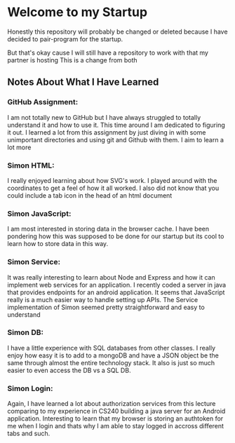# Welcome to my Startup

Honestly this repository will probably be changed or deleted because I have decided to pair-program for the startup.

But that's okay cause I will still have a repository to work with that my partner is hosting
This is a change from both



## Notes About What I Have Learned
### GitHub Assignment:  
I am not totally new to GitHub but I have always struggled to totally understand it and how to use it. This time around I am dedicated to figuring it out. I learned a lot from this assignment by just diving in with some unimportant directories and using git and Github with them. I aim to learn a lot more

### Simon HTML:  
I really enjoyed learning about how SVG's work. I played around with the coordinates to get a feel of how it all worked. I also did not know that you could include a tab icon in the head of an html document
    
### Simon JavaScript:  
I am most interested in storing data in the browser cache. I have been pondering how this was supposed to be done for our startup but its cool to learn how to store data in this way.
    
### Simon Service:  
It was really interesting to learn about Node and Express and how it can implement web services for an application. I recently coded a server in java that provides endpoints for an android application. It seems that JavaScript really is a much easier way to handle setting up APIs. The Service implementation of Simon seemed pretty straightforward and easy to understand
    
### Simon DB:  
I have a little experience with SQL databases from other classes. I really enjoy how easy it is to add to a mongoDB and have a JSON object be the same through almost the entire technology stack. It also is just so much easier to even access the DB vs a SQL DB.
    
### Simon Login:  
Again, I have learned a lot about authorization services from this lecture comparing to my experience in CS240 building a java server for an Android application. Interesting to learn that my browser is storing an authtoken for me when I login and thats why I am able to stay logged in accross different tabs and such.
